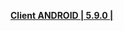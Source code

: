 **[Client ANDROID | 5.9.0 |](https://d2wztyirwsuyyo.cloudfront.net/ptpublic/bh3_global/20220808160108_knsEtvHgJRFUdbos/20220803-233055-global_android_sim-Global-v5_9-final-cba771e4ca76-3860-5.9.0-ASB-Win108-Agent2-1037.apk)**
